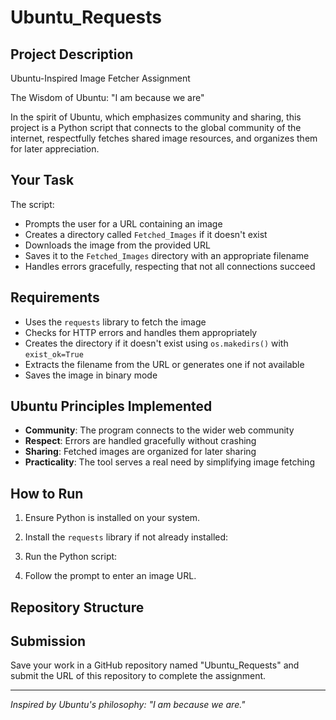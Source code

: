 # Ubuntu_Requests

## Project Description
Ubuntu-Inspired Image Fetcher Assignment

The Wisdom of Ubuntu: "I am because we are"

In the spirit of Ubuntu, which emphasizes community and sharing, this project is a Python script that connects to the global community of the internet, respectfully fetches shared image resources, and organizes them for later appreciation.

## Your Task
The script:
- Prompts the user for a URL containing an image
- Creates a directory called `Fetched_Images` if it doesn't exist
- Downloads the image from the provided URL
- Saves it to the `Fetched_Images` directory with an appropriate filename
- Handles errors gracefully, respecting that not all connections succeed

## Requirements
- Uses the `requests` library to fetch the image
- Checks for HTTP errors and handles them appropriately
- Creates the directory if it doesn't exist using `os.makedirs()` with `exist_ok=True`
- Extracts the filename from the URL or generates one if not available
- Saves the image in binary mode

## Ubuntu Principles Implemented
- **Community**: The program connects to the wider web community
- **Respect**: Errors are handled gracefully without crashing
- **Sharing**: Fetched images are organized for later sharing
- **Practicality**: The tool serves a real need by simplifying image fetching

## How to Run
1. Ensure Python is installed on your system.
2. Install the `requests` library if not already installed:

3. Run the Python script:

4. Follow the prompt to enter an image URL.

## Repository Structure

## Submission
Save your work in a GitHub repository named "Ubuntu_Requests" and submit the URL of this repository to complete the assignment.

---

*Inspired by Ubuntu's philosophy: "I am because we are."*


